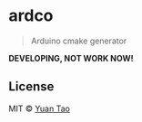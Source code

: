 # ardco

> Arduino cmake generator

__DEVELOPING, NOT WORK NOW!__

## License

MIT © [Yuan Tao](http://github.com/taoyuan)
